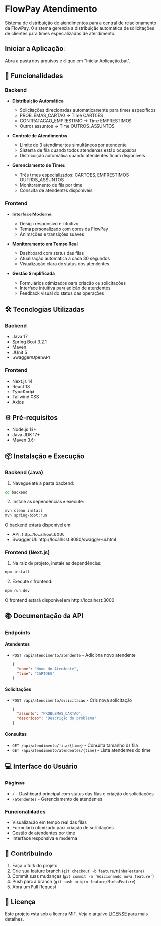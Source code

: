# FlowPay Atendimento

Sistema de distribuição de atendimentos para a central de relacionamento da FlowPay. O sistema gerencia a distribuição automática de solicitações de clientes para times especializados de atendimento.

## Iniciar a Aplicação:
Abra a pasta dos arquivos e clique em "Iniciar Aplicação.bat".

## 🚀 Funcionalidades

### Backend
- **Distribuição Automática**
  - Solicitações direcionadas automaticamente para times específicos
  - PROBLEMAS_CARTAO → Time CARTOES
  - CONTRATACAO_EMPRESTIMO → Time EMPRESTIMOS
  - Outros assuntos → Time OUTROS_ASSUNTOS

- **Controle de Atendimentos**
  - Limite de 3 atendimentos simultâneos por atendente
  - Sistema de fila quando todos atendentes estão ocupados
  - Distribuição automática quando atendentes ficam disponíveis

- **Gerenciamento de Times**
  - Três times especializados: CARTOES, EMPRESTIMOS, OUTROS_ASSUNTOS
  - Monitoramento de fila por time
  - Consulta de atendentes disponíveis

### Frontend
- **Interface Moderna**
  - Design responsivo e intuitivo
  - Tema personalizado com cores da FlowPay
  - Animações e transições suaves

- **Monitoramento em Tempo Real**
  - Dashboard com status das filas
  - Atualização automática a cada 30 segundos
  - Visualização clara do status dos atendentes

- **Gestão Simplificada**
  - Formulários otimizados para criação de solicitações
  - Interface intuitiva para adição de atendentes
  - Feedback visual do status das operações

## 🛠️ Tecnologias Utilizadas

### Backend
- Java 17
- Spring Boot 3.2.1
- Maven
- JUnit 5
- Swagger/OpenAPI

### Frontend
- Next.js 14
- React 18
- TypeScript
- Tailwind CSS
- Axios

## ⚙️ Pré-requisitos
- Node.js 18+ 
- Java JDK 17+
- Maven 3.6+

## 📦 Instalação e Execução

### Backend (Java)

1. Navegue até a pasta backend:
```bash
cd backend
```

2. Instale as dependências e execute:
```bash
mvn clean install
mvn spring-boot:run
```

O backend estará disponível em:
- API: http://localhost:8080
- Swagger UI: http://localhost:8080/swagger-ui.html

### Frontend (Next.js)

1. Na raiz do projeto, instale as dependências:
```bash
npm install
```

2. Execute o frontend:
```bash
npm run dev
```

O frontend estará disponível em http://localhost:3000

## 📚 Documentação da API

### Endpoints

#### Atendentes
- `POST /api/atendimento/atendente` - Adiciona novo atendente
  ```json
  {
    "nome": "Nome do Atendente",
    "time": "CARTOES"
  }
  ```

#### Solicitações
- `POST /api/atendimento/solicitacao` - Cria nova solicitação
  ```json
  {
    "assunto": "PROBLEMAS_CARTAO",
    "descricao": "Descrição do problema"
  }
  ```

#### Consultas
- `GET /api/atendimento/fila/{time}` - Consulta tamanho da fila
- `GET /api/atendimento/atendentes/{time}` - Lista atendentes do time

## 💻 Interface do Usuário

### Páginas
- `/` - Dashboard principal com status das filas e criação de solicitações
- `/atendentes` - Gerenciamento de atendentes

### Funcionalidades
- Visualização em tempo real das filas
- Formulário otimizado para criação de solicitações
- Gestão de atendentes por time
- Interface responsiva e moderna

## 🤝 Contribuindo

1. Faça o fork do projeto
2. Crie sua feature branch (`git checkout -b feature/MinhaFeature`)
3. Commit suas mudanças (`git commit -m 'Adicionando nova feature'`)
4. Push para a branch (`git push origin feature/MinhaFeature`)
5. Abra um Pull Request

## 📄 Licença

Este projeto está sob a licença MIT. Veja o arquivo [LICENSE](LICENSE) para mais detalhes.
